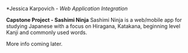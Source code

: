 *Jessica Karpovich - *Web Application Integration*

**Capstone Project - Sashimi Ninja**
Sashimi Ninja is a web/mobile app for studying Japanese with a focus on Hiragana, Katakana, beginning level Kanji and commonly used words.

More info coming later.